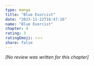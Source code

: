 ```yaml
---
type: manga
title: "Blue Exorcist"
date: "2023-11-22T18:47:16"
name: "Blue Exorcist"
chapter: 4
rating: 3
ratingEmoji: ⭐️⭐️⭐️
share: false
---
```


*[No review was written for this chapter]*
